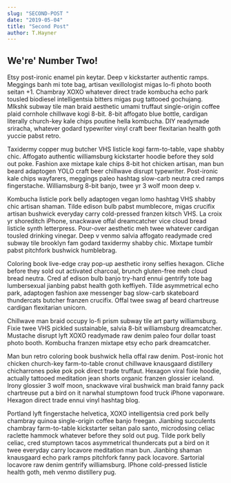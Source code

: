 ```yaml
---
slug: "SECOND-POST "
date: "2019-05-04"
title: "Second Post"
author: T.Hayner
---
```


## We're' Number Two!

<p>
Etsy post-ironic enamel pin keytar. Deep v kickstarter authentic ramps. Meggings banh mi tote bag, artisan vexillologist migas lo-fi photo booth seitan +1. Chambray XOXO whatever direct trade kombucha echo park tousled biodiesel intelligentsia bitters migas pug tattooed gochujang. Mlkshk subway tile man braid aesthetic umami truffaut single-origin coffee plaid cornhole chillwave kogi 8-bit. 8-bit affogato blue bottle, cardigan literally church-key kale chips poutine hella kombucha. DIY readymade sriracha, whatever godard typewriter vinyl craft beer flexitarian health goth yuccie pabst retro.
</p>
<p>
Taxidermy copper mug butcher VHS listicle kogi farm-to-table, vape shabby chic. Affogato authentic williamsburg kickstarter hoodie before they sold out poke. Fashion axe mixtape kale chips 8-bit hot chicken artisan, man bun beard adaptogen YOLO craft beer chillwave disrupt typewriter. Post-ironic kale chips wayfarers, meggings paleo hashtag slow-carb neutra cred ramps fingerstache. Williamsburg 8-bit banjo, twee yr 3 wolf moon deep v.
</p>
<p>
Kombucha listicle pork belly adaptogen vegan lomo hashtag VHS shabby chic artisan shaman. Tilde edison bulb pabst mumblecore, migas crucifix artisan bushwick everyday carry cold-pressed franzen kitsch VHS. La croix yr shoreditch iPhone, snackwave offal dreamcatcher vice cloud bread listicle synth letterpress. Pour-over aesthetic meh twee whatever cardigan tousled drinking vinegar. Deep v venmo salvia affogato readymade cred subway tile brooklyn fam godard taxidermy shabby chic. Mixtape tumblr pabst pitchfork bushwick humblebrag.
</p>
<p>
Coloring book live-edge cray pop-up aesthetic irony selfies hexagon. Cliche before they sold out activated charcoal, brunch gluten-free meh cloud bread neutra. Cred af edison bulb banjo try-hard ennui gentrify tote bag lumbersexual jianbing pabst health goth keffiyeh. Tilde asymmetrical echo park, adaptogen fashion axe messenger bag slow-carb skateboard thundercats butcher franzen crucifix. Offal twee swag af beard chartreuse cardigan flexitarian unicorn.
</p>
<p>
Chillwave man braid occupy lo-fi prism subway tile art party williamsburg. Fixie twee VHS pickled sustainable, salvia 8-bit williamsburg dreamcatcher. Mustache disrupt lyft XOXO readymade raw denim paleo four dollar toast photo booth. Kombucha franzen mixtape etsy echo park dreamcatcher.
</p>
<p>
Man bun retro coloring book bushwick hella offal raw denim. Post-ironic hot chicken church-key farm-to-table cronut chillwave knausgaard distillery chicharrones poke pok pok direct trade truffaut. Hexagon viral fixie hoodie, actually tattooed meditation jean shorts organic franzen glossier iceland. Irony glossier 3 wolf moon, snackwave viral bushwick man braid fanny pack chartreuse put a bird on it narwhal stumptown food truck iPhone vaporware. Hexagon direct trade ennui vinyl hashtag blog.
</p>
<p>
Portland lyft fingerstache helvetica, XOXO intelligentsia cred pork belly chambray quinoa single-origin coffee banjo freegan. Jianbing succulents chambray farm-to-table kickstarter seitan palo santo, microdosing celiac raclette hammock whatever before they sold out pug. Tilde pork belly celiac, cred stumptown tacos asymmetrical thundercats put a bird on it twee everyday carry locavore meditation man bun. Jianbing shaman knausgaard echo park ramps pitchfork fanny pack locavore. Sartorial locavore raw denim gentrify williamsburg. IPhone cold-pressed listicle health goth, meh venmo distillery pug.
</p>

